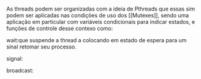 As threads podem ser organizadas com a ideia de Pthreads que essas sim podem ser aplicadas nas condições de uso dos [[Mutexes]], sendo uma aplicação em particular com variáveis condicionais para indicar estados, e funções de controle desse contexo como:

wait:que suspende a thread a colocando em estado de espera para um sinal retomar seu processo.

signal:

broadcast:

